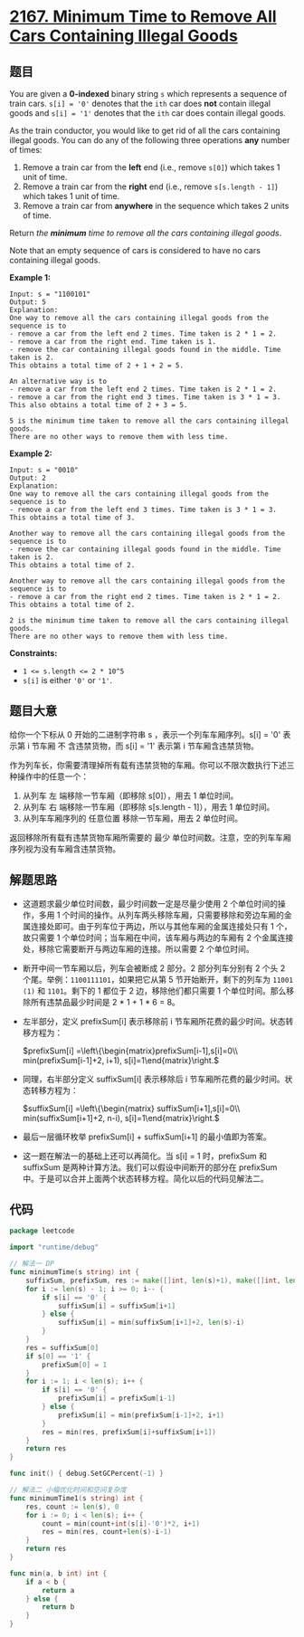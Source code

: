 # [2167. Minimum Time to Remove All Cars Containing Illegal Goods](https://leetcode.com/problems/minimum-time-to-remove-all-cars-containing-illegal-goods/)


## 题目

You are given a **0-indexed** binary string `s` which represents a sequence of train cars. `s[i] = '0'` denotes that the `ith` car does **not** contain illegal goods and `s[i] = '1'` denotes that the `ith` car does contain illegal goods.

As the train conductor, you would like to get rid of all the cars containing illegal goods. You can do any of the following three operations **any** number of times:

1. Remove a train car from the **left** end (i.e., remove `s[0]`) which takes 1 unit of time.
2. Remove a train car from the **right** end (i.e., remove `s[s.length - 1]`) which takes 1 unit of time.
3. Remove a train car from **anywhere** in the sequence which takes 2 units of time.

Return *the **minimum** time to remove all the cars containing illegal goods*.

Note that an empty sequence of cars is considered to have no cars containing illegal goods.

**Example 1:**

```
Input: s = "1100101"
Output: 5
Explanation:
One way to remove all the cars containing illegal goods from the sequence is to
- remove a car from the left end 2 times. Time taken is 2 * 1 = 2.
- remove a car from the right end. Time taken is 1.
- remove the car containing illegal goods found in the middle. Time taken is 2.
This obtains a total time of 2 + 1 + 2 = 5.

An alternative way is to
- remove a car from the left end 2 times. Time taken is 2 * 1 = 2.
- remove a car from the right end 3 times. Time taken is 3 * 1 = 3.
This also obtains a total time of 2 + 3 = 5.

5 is the minimum time taken to remove all the cars containing illegal goods.
There are no other ways to remove them with less time.

```

**Example 2:**

```
Input: s = "0010"
Output: 2
Explanation:
One way to remove all the cars containing illegal goods from the sequence is to
- remove a car from the left end 3 times. Time taken is 3 * 1 = 3.
This obtains a total time of 3.

Another way to remove all the cars containing illegal goods from the sequence is to
- remove the car containing illegal goods found in the middle. Time taken is 2.
This obtains a total time of 2.

Another way to remove all the cars containing illegal goods from the sequence is to
- remove a car from the right end 2 times. Time taken is 2 * 1 = 2.
This obtains a total time of 2.

2 is the minimum time taken to remove all the cars containing illegal goods.
There are no other ways to remove them with less time.
```

**Constraints:**

- `1 <= s.length <= 2 * 10^5`
- `s[i]` is either `'0'` or `'1'`.

## 题目大意

给你一个下标从 0 开始的二进制字符串 s ，表示一个列车车厢序列。s[i] = '0' 表示第 i 节车厢 不 含违禁货物，而 s[i] = '1' 表示第 i 节车厢含违禁货物。

作为列车长，你需要清理掉所有载有违禁货物的车厢。你可以不限次数执行下述三种操作中的任意一个：

1. 从列车 左 端移除一节车厢（即移除 s[0]），用去 1 单位时间。
2. 从列车 右 端移除一节车厢（即移除 s[s.length - 1]），用去 1 单位时间。
3. 从列车车厢序列的 任意位置 移除一节车厢，用去 2 单位时间。

返回移除所有载有违禁货物车厢所需要的 最少 单位时间数。注意，空的列车车厢序列视为没有车厢含违禁货物。

## 解题思路

- 这道题求最少单位时间数，最少时间数一定是尽量少使用 2 个单位时间的操作，多用 1 个时间的操作。从列车两头移除车厢，只需要移除和旁边车厢的金属连接处即可。由于列车位于两边，所以与其他车厢的金属连接处只有 1 个，故只需要 1 个单位时间；当车厢在中间，该车厢与两边的车厢有 2 个金属连接处，移除它需要断开与两边车厢的连接。所以需要 2 个单位时间。
- 断开中间一节车厢以后，列车会被断成 2 部分。2 部分列车分别有 2 个头 2 个尾。举例：`1100111101`，如果把它从第 5 节开始断开，剩下的列车为 `11001 (1)` 和 `1101`。剩下的 1 都位于 2 边，移除他们都只需要 1 个单位时间。那么移除所有违禁品最少时间是 2 * 1 + 1 * 6 = 8。
- 左半部分，定义 prefixSum[i] 表示移除前 i 节车厢所花费的最少时间。状态转移方程为：
    
    $prefixSum[i] =\left\{\begin{matrix}prefixSum[i-1],s[i]=0\\ min(prefixSum[i-1]+2, i+1), s[i]=1\end{matrix}\right.$
    
- 同理，右半部分定义 suffixSum[i] 表示移除后 i 节车厢所花费的最少时间。状态转移方程为：
    
    $suffixSum[i] =\left\{\begin{matrix} suffixSum[i+1],s[i]=0\\ min(suffixSum[i+1]+2, n-i), s[i]=1\end{matrix}\right.$
    
- 最后一层循环枚举 prefixSum[i] + suffixSum[i+1] 的最小值即为答案。
- 这一题在解法一的基础上还可以再简化。当 s[i] = 1 时，prefixSum 和 suffixSum 是两种计算方法。我们可以假设中间断开的部分在 prefixSum 中。于是可以合并上面两个状态转移方程。简化以后的代码见解法二。

## 代码

```go
package leetcode

import "runtime/debug"

// 解法一 DP
func minimumTime(s string) int {
	suffixSum, prefixSum, res := make([]int, len(s)+1), make([]int, len(s)+1), 0
	for i := len(s) - 1; i >= 0; i-- {
		if s[i] == '0' {
			suffixSum[i] = suffixSum[i+1]
		} else {
			suffixSum[i] = min(suffixSum[i+1]+2, len(s)-i)
		}
	}
	res = suffixSum[0]
	if s[0] == '1' {
		prefixSum[0] = 1
	}
	for i := 1; i < len(s); i++ {
		if s[i] == '0' {
			prefixSum[i] = prefixSum[i-1]
		} else {
			prefixSum[i] = min(prefixSum[i-1]+2, i+1)
		}
		res = min(res, prefixSum[i]+suffixSum[i+1])
	}
	return res
}

func init() { debug.SetGCPercent(-1) }

// 解法二 小幅优化时间和空间复杂度
func minimumTime1(s string) int {
	res, count := len(s), 0
	for i := 0; i < len(s); i++ {
		count = min(count+int(s[i]-'0')*2, i+1)
		res = min(res, count+len(s)-i-1)
	}
	return res
}

func min(a, b int) int {
	if a < b {
		return a
	} else {
		return b
	}
}
```